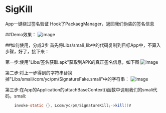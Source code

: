 # SigKill
App一键绕过签名验证
Hook了PackaegManager，返回我们伪装的签名信息

##Demo效果：
![image](https://github.com/xxxyanchenxxx/SigKill/blob/master/Libs/1.png)



##如何使用，分成3步
首先将Libs/smali_lib中的代码复制到目标App中，不算入步骤，好了，接下来：

第一步:使用"Libs/签名获取.apk"获取到APK的真正签名信息，如下图
![image](https://github.com/xxxyanchenxxx/SigKill/blob/master/Libs/2.png)


第二步:将上一步得到的字符串替换掉"Libs/smali/com/yc/pm/SignatureFake.smali"中的字符串：
![image](https://github.com/xxxyanchenxxx/SigKill/blob/master/Libs/3.png)


第三步:在App的Application的attachBaseContext()函数中调用我们的smali代码，smali:
```java
    invoke-static {}, Lcom/yc/pm/SignatureKill;->kill()V
